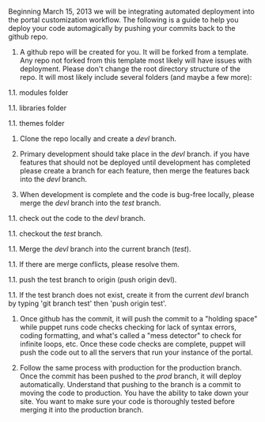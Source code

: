 Beginning March 15, 2013 we will be integrating automated deployment into the portal customization workflow. The following is a guide to help you deploy your code automagically by pushing your commits back to the github repo.

1. A github repo will be created for you. It will be forked from a template. Any repo not forked from this template most likely will have issues with deployment. Please don't change the root directory structure of the repo. It will most likely include several folders (and maybe a few more):

1.1. modules folder

1.1. libraries folder

1.1. themes folder

1. Clone the repo locally and create a *devl* branch. 

1. Primary development should take place in the *devl* branch. if you have features that should not be deployed until development has completed please create a branch for each feature, then merge the features back into the *devl* branch.

1. When development is complete and the code is bug-free locally, please merge the *devl* branch into the *test* branch. 

1.1. check out the code to the *devl* branch.

1.1. checkout the *test* branch. 

1.1. Merge the *devl* branch into the current branch (*test*).

1.1. If there are merge conflicts, please resolve them. 

1.1. push the test branch to origin (push origin devl).

1.1. If the test branch does not exist, create it from the current *devl* branch by typing 'git branch test' then 'push origin test'. 

1. Once github has the commit, it will push the commit to a "holding space" while puppet runs code checks checking for lack of syntax errors, coding formatting, and what's called a "mess detector" to check for infinite loops, etc. Once these code checks are complete, puppet will push the code out to all the servers that run your instance of the portal.

1. Follow the same process with production for the production branch. Once the commit has been pushed to the *prod* branch, it will deploy automatically. Understand that pushing to the branch is a commit to moving the code to production. You have the ability to take down your site. You want to make sure your code is thoroughly tested before merging it into the production branch. 


